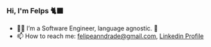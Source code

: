 ### Hi, I'm Felps 🐈‍⬛

- 👨‍💻 I’m a Software Engineer, language agnostic. 🐊 
- 📫 How to reach me: felipeanndrade@gmail.com, [Linkedin Profile](https://www.linkedin.com/in/felpsisonfire/)
